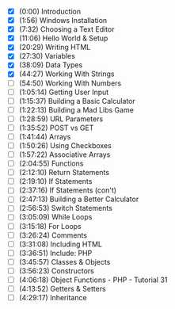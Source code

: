 - [x] (0:00) Introduction
- [x] (1:56) Windows Installation
- [x] (7:32) Choosing a Text Editor
- [x] (11:06) Hello World & Setup
- [x] (20:29) Writing HTML
- [x] (27:30) Variables
- [x] (38:09) Data Types
- [x] (44:27) Working With Strings
- [ ] (54:50) Working With Numbers
- [ ] (1:05:14) Getting User Input
- [ ] (1:15:37) Building a Basic Calculator
- [ ] (1:22:13) Building a Mad Libs Game
- [ ] (1:28:59) URL Parameters
- [ ] (1:35:52) POST vs GET
- [ ] (1:41:44) Arrays
- [ ] (1:50:26) Using Checkboxes
- [ ] (1:57:22) Associative Arrays
- [ ] (2:04:55) Functions
- [ ] (2:12:10) Return Statements
- [ ] (2:19:10) If Statements
- [ ] (2:37:16) If Statements (con't)
- [ ] (2:47:13) Building a Better Calculator
- [ ] (2:56:53) Switch Statements
- [ ] (3:05:09) While Loops
- [ ] (3:15:18) For Loops
- [ ] (3:26:24) Comments
- [ ] (3:31:08) Including HTML
- [ ] (3:36:51) Include: PHP
- [ ] (3:45:57) Classes & Objects
- [ ] (3:56:23) Constructors
- [ ] (4:06:18) Object Functions - PHP - Tutorial 31
- [ ] (4:13:52) Getters & Setters
- [ ] (4:29:17) Inheritance
